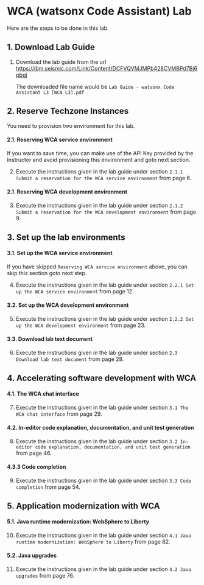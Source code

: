 # WCA  (watsonx Code Assistant) Lab

Here are the steps to be done in this lab. 

## 1. Download Lab Guide

1. Download the lab guide from the url https://ibm.seismic.com/Link/Content/DCFVQVMJMPb428CVMBPd7Bj6pbgj

    The downloaded file name would be  `Lab Guide - watsonx Code Assistant L3 [WCA L3].pdf`

## 2. Reserve Techzone Instances

You need to provision two environment for this lab. 

#### 2.1. Reserving WCA service environment

If you want to save time, you can make use of the API Key provided by the Instructor and avoid provisioning this environment and goto next section.

2. Execute the instructions given in the lab guide under section `2.1.1 Submit a reservation for the WCA service environment` from page 6.

#### 2.1. Reserving WCA development environment

3. Execute the instructions given in the lab guide under section `2.1.2 Submit a reservation for the WCA development environment` from page 9.


## 3. Set up the lab environments

#### 3.1. Set up the WCA service environment

If you have skipped `Reserving WCA service environment` above, you can skip this section goto next step.

4. Execute the instructions given in the lab guide under section `2.2.1 Set up the WCA service environment` from page 12.

#### 3.2. Set up the WCA development environment

5. Execute the instructions given in the lab guide under section `2.2.2 Set up the WCA development environment` from page 23.

#### 3.3. Download lab text document

6. Execute the instructions given in the lab guide under section `2.3 Download lab text document` from page 28.


## 4. Accelerating software development with WCA

#### 4.1. The WCA chat interface

7. Execute the instructions given in the lab guide under section `3.1 The WCA chat interface` from page 29.

#### 4.2. In-editor code explanation, documentation, and unit test generation

8. Execute the instructions given in the lab guide under section `3.2 In-editor code explanation, documentation, and unit test generation` from page 46.

#### 4.3.3 Code completion

9. Execute the instructions given in the lab guide under section `3.3 Code completion` from page 54.


## 5. Application modernization with WCA

#### 5.1. Java runtime modernization: WebSphere to Liberty

10. Execute the instructions given in the lab guide under section `4.1 Java runtime modernization: WebSphere to Liberty` from page 62.

#### 5.2. Java upgrades

11. Execute the instructions given in the lab guide under section `4.2 Java upgrades` from page 76.


